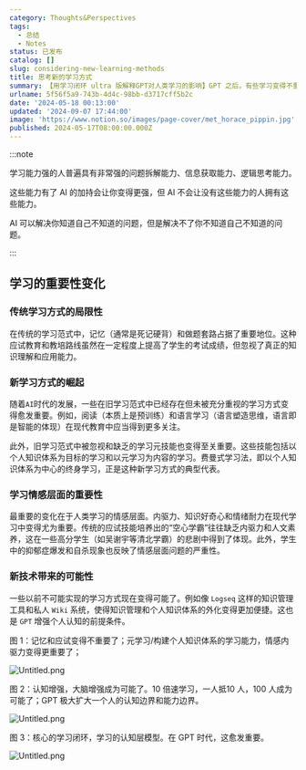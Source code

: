 ```yaml
---
category: Thoughts&Perspectives
tags:
  - 总结
  - Notes
status: 已发布
catalog: []
slug: considering-new-learning-methods
title: 思考新的学习方式
summary: 【用学习闭环 ultra 版解释GPT对人类学习的影响】GPT 之后，有些学习变得不重要了，有些学习变得更重要了，有些学习从不可能变成可能了。
urlname: 5f56f5a9-743b-4d4c-98bb-d3717cff5b2c
date: '2024-05-18 00:13:00'
updated: '2024-09-07 17:44:00'
image: 'https://www.notion.so/images/page-cover/met_horace_pippin.jpg'
published: 2024-05-17T08:00:00.000Z
---
```


:::note


学习能力强的人普遍具有非常强的问题拆解能力、信息获取能力、逻辑思考能力。


这些能力有了 AI 的加持会让你变得更强，但 AI 不会让没有这些能力的人拥有这些能力。


AI 可以解决你知道自己不知道的问题，但是解决不了你不知道自己不知道的问题。


:::


## 学习的重要性变化


### 传统学习方式的局限性


在传统的学习范式中，记忆（通常是死记硬背）和做题套路占据了重要地位。这种应试教育和教培路线虽然在一定程度上提高了学生的考试成绩，但忽视了真正的知识理解和应用能力。


### 新学习方式的崛起


随着`AI`时代的发展，一些在旧学习范式中已经存在但未被充分重视的学习方式变得愈发重要。例如，阅读（本质上是预训练）和语言学习（语言塑造思维，语言即是智能的体现）在现代教育中应当得到更多关注。


此外，旧学习范式中被忽视和缺乏的学习元技能也变得至关重要。这些技能包括以个人知识体系为目标的学习和以元学习为内容的学习。费曼式学习法，即以个人知识体系为中心的终身学习，正是这种新学习方式的典型代表。


### 学习情感层面的重要性


最重要的变化在于人类学习的情感层面。内驱力、知识好奇心和情绪耐力在现代学习中变得尤为重要。传统的应试技能培养出的“空心学霸”往往缺乏内驱力和人文素养，这在一些高分学生（如吴谢宇等清北学霸）的悲剧中得到了体现。此外，学生中的抑郁症爆发和自杀现象也反映了情感层面问题的严重性。


### 新技术带来的可能性


一些以前不可能实现的学习方式现在变得可能了。例如像 `Logseq` 这样的知识管理工具和私人 `Wiki` 系统，使得知识管理和个人知识体系的外化变得更加便捷。这也是 `GPT` 增强个人认知的前提条件。


图 1：记忆和应试变得不重要了；元学习/构建个人知识体系的学习能力，情感内驱力变得更重要了；


![Untitled.png](https://prod-files-secure.s3.us-west-2.amazonaws.com/5d24fe63-e567-4804-86f9-9fdc62e13082/a8319b77-00b3-43d9-9f99-e58187f20cfe/Untitled.png?X-Amz-Algorithm=AWS4-HMAC-SHA256&X-Amz-Content-Sha256=UNSIGNED-PAYLOAD&X-Amz-Credential=ASIAZI2LB466ZMFUZJYJ%2F20250312%2Fus-west-2%2Fs3%2Faws4_request&X-Amz-Date=20250312T213423Z&X-Amz-Expires=3600&X-Amz-Security-Token=IQoJb3JpZ2luX2VjEH0aCXVzLXdlc3QtMiJHMEUCIGhJJQ3lRLoITco5VSwM2NySnGoQBjb%2FnNTgn8r6JXzwAiEA5aAE%2BcAATSC9J5hhGRpmwrxN7OFHs9s8pd0K2dFd5kkqiAQIxv%2F%2F%2F%2F%2F%2F%2F%2F%2F%2FARAAGgw2Mzc0MjMxODM4MDUiDBrl%2Bvl6KeqYnE1fpircAwBM7J5DKYskWHMho4fRTzRR62b%2FdxxdY%2FEyb8K%2FfMJwaChi0h0QjiRgjEctfCTVoMf1TZ%2Fhva5VOolOk9ZFI%2FYYmWShHnITcXfrRFBPqd69yEgvOPoGV9HBuaxFdDllcZM%2F%2BHt2Td1F0w6ONg30bXI2iHSmlPvt59Zf3%2B399y2sebDMiMEgMjN5WPOvs7Qn0uCXAJEMwUJeed8I%2BqCHnDGdAL1dWOsN5SJl2zHeia7Zh212TOMrGw61aty2RKnxOGQd3fBCrY%2Fqh7OPRkik%2BS1uDJ%2FG6qzO%2B0GI1C3JFLmkeHskzU0LLTdGLHIiD4gVmoa1QKBK7HTAJ%2FQTatir3MWURKeNc94yb6LTpura4Cjf0qDyIMKmE6vzGugFHd06IF8k66FpcSdFpbqa0qBOY9SZfFSVW8YzmZa91dkTBLUo6rQ64f8b1JC3TKho8QBMLGoFfmX9g30yOqengOsTtHPOWS4BraAdpN%2Bu2cS6RjKm1xyqMkqhfpw35xYFep8G%2FD1h6%2BgUYNuk5XXRqHE%2B1JXPngI7RRKjAK6XcIkNY9D4OOZSbfxqLVCDjy7kec7YmVu0vE9oEjOFp2%2BB7XcUU%2Fk2YZJlLUwMnGZAsKjzKcmEeqWvhtifaVpkQ%2F6WMO%2Fix74GOqUBtVN0gk7CKq9RGPhVSv1awRQ1UWgRi873O5FUZ0Grtdt04xUCtAcH9841LNrd%2FQw3AG%2BBNEhJ2fCWsyA9nFKM9Nl%2BMMb4vikm47Bo5TXl5adsT3b4y%2Bgyz2s3V5nRsG0lsio6BQesexZ7Hniab6amiQRsjqwb%2BnPCLUFxWGpy98nnYjXxBP6sV5OyfpDVW3Ghuaz0hsQvs6Wx2dviiIaKf4sw%2BpGj&X-Amz-Signature=d1116f991acade933e4161ab1801129f5dd4f0e794ef2b6c234ba97513ee0fc2&X-Amz-SignedHeaders=host&x-id=GetObject)


图 2：认知增强，大脑增强成为可能了。10 倍速学习，一人抵10 人，100 人成为可能了；GPT 极大扩大一个人的认知边界和能力边界。


![Untitled.png](https://prod-files-secure.s3.us-west-2.amazonaws.com/5d24fe63-e567-4804-86f9-9fdc62e13082/e195b372-4d2b-479c-9e75-1be4e2c1412e/Untitled.png?X-Amz-Algorithm=AWS4-HMAC-SHA256&X-Amz-Content-Sha256=UNSIGNED-PAYLOAD&X-Amz-Credential=ASIAZI2LB466ZMFUZJYJ%2F20250312%2Fus-west-2%2Fs3%2Faws4_request&X-Amz-Date=20250312T213423Z&X-Amz-Expires=3600&X-Amz-Security-Token=IQoJb3JpZ2luX2VjEH0aCXVzLXdlc3QtMiJHMEUCIGhJJQ3lRLoITco5VSwM2NySnGoQBjb%2FnNTgn8r6JXzwAiEA5aAE%2BcAATSC9J5hhGRpmwrxN7OFHs9s8pd0K2dFd5kkqiAQIxv%2F%2F%2F%2F%2F%2F%2F%2F%2F%2FARAAGgw2Mzc0MjMxODM4MDUiDBrl%2Bvl6KeqYnE1fpircAwBM7J5DKYskWHMho4fRTzRR62b%2FdxxdY%2FEyb8K%2FfMJwaChi0h0QjiRgjEctfCTVoMf1TZ%2Fhva5VOolOk9ZFI%2FYYmWShHnITcXfrRFBPqd69yEgvOPoGV9HBuaxFdDllcZM%2F%2BHt2Td1F0w6ONg30bXI2iHSmlPvt59Zf3%2B399y2sebDMiMEgMjN5WPOvs7Qn0uCXAJEMwUJeed8I%2BqCHnDGdAL1dWOsN5SJl2zHeia7Zh212TOMrGw61aty2RKnxOGQd3fBCrY%2Fqh7OPRkik%2BS1uDJ%2FG6qzO%2B0GI1C3JFLmkeHskzU0LLTdGLHIiD4gVmoa1QKBK7HTAJ%2FQTatir3MWURKeNc94yb6LTpura4Cjf0qDyIMKmE6vzGugFHd06IF8k66FpcSdFpbqa0qBOY9SZfFSVW8YzmZa91dkTBLUo6rQ64f8b1JC3TKho8QBMLGoFfmX9g30yOqengOsTtHPOWS4BraAdpN%2Bu2cS6RjKm1xyqMkqhfpw35xYFep8G%2FD1h6%2BgUYNuk5XXRqHE%2B1JXPngI7RRKjAK6XcIkNY9D4OOZSbfxqLVCDjy7kec7YmVu0vE9oEjOFp2%2BB7XcUU%2Fk2YZJlLUwMnGZAsKjzKcmEeqWvhtifaVpkQ%2F6WMO%2Fix74GOqUBtVN0gk7CKq9RGPhVSv1awRQ1UWgRi873O5FUZ0Grtdt04xUCtAcH9841LNrd%2FQw3AG%2BBNEhJ2fCWsyA9nFKM9Nl%2BMMb4vikm47Bo5TXl5adsT3b4y%2Bgyz2s3V5nRsG0lsio6BQesexZ7Hniab6amiQRsjqwb%2BnPCLUFxWGpy98nnYjXxBP6sV5OyfpDVW3Ghuaz0hsQvs6Wx2dviiIaKf4sw%2BpGj&X-Amz-Signature=031a588b59e82350e477896ebefbe7e1c9de0ec2554105681f517d595927e9d1&X-Amz-SignedHeaders=host&x-id=GetObject)


图 3：核心的学习闭环，学习的认知层模型。在 GPT 时代，这愈发重要。


![Untitled.png](https://prod-files-secure.s3.us-west-2.amazonaws.com/5d24fe63-e567-4804-86f9-9fdc62e13082/57f2a38d-97b9-407e-baa1-8fecb8348e87/Untitled.png?X-Amz-Algorithm=AWS4-HMAC-SHA256&X-Amz-Content-Sha256=UNSIGNED-PAYLOAD&X-Amz-Credential=ASIAZI2LB466ZMFUZJYJ%2F20250312%2Fus-west-2%2Fs3%2Faws4_request&X-Amz-Date=20250312T213423Z&X-Amz-Expires=3600&X-Amz-Security-Token=IQoJb3JpZ2luX2VjEH0aCXVzLXdlc3QtMiJHMEUCIGhJJQ3lRLoITco5VSwM2NySnGoQBjb%2FnNTgn8r6JXzwAiEA5aAE%2BcAATSC9J5hhGRpmwrxN7OFHs9s8pd0K2dFd5kkqiAQIxv%2F%2F%2F%2F%2F%2F%2F%2F%2F%2FARAAGgw2Mzc0MjMxODM4MDUiDBrl%2Bvl6KeqYnE1fpircAwBM7J5DKYskWHMho4fRTzRR62b%2FdxxdY%2FEyb8K%2FfMJwaChi0h0QjiRgjEctfCTVoMf1TZ%2Fhva5VOolOk9ZFI%2FYYmWShHnITcXfrRFBPqd69yEgvOPoGV9HBuaxFdDllcZM%2F%2BHt2Td1F0w6ONg30bXI2iHSmlPvt59Zf3%2B399y2sebDMiMEgMjN5WPOvs7Qn0uCXAJEMwUJeed8I%2BqCHnDGdAL1dWOsN5SJl2zHeia7Zh212TOMrGw61aty2RKnxOGQd3fBCrY%2Fqh7OPRkik%2BS1uDJ%2FG6qzO%2B0GI1C3JFLmkeHskzU0LLTdGLHIiD4gVmoa1QKBK7HTAJ%2FQTatir3MWURKeNc94yb6LTpura4Cjf0qDyIMKmE6vzGugFHd06IF8k66FpcSdFpbqa0qBOY9SZfFSVW8YzmZa91dkTBLUo6rQ64f8b1JC3TKho8QBMLGoFfmX9g30yOqengOsTtHPOWS4BraAdpN%2Bu2cS6RjKm1xyqMkqhfpw35xYFep8G%2FD1h6%2BgUYNuk5XXRqHE%2B1JXPngI7RRKjAK6XcIkNY9D4OOZSbfxqLVCDjy7kec7YmVu0vE9oEjOFp2%2BB7XcUU%2Fk2YZJlLUwMnGZAsKjzKcmEeqWvhtifaVpkQ%2F6WMO%2Fix74GOqUBtVN0gk7CKq9RGPhVSv1awRQ1UWgRi873O5FUZ0Grtdt04xUCtAcH9841LNrd%2FQw3AG%2BBNEhJ2fCWsyA9nFKM9Nl%2BMMb4vikm47Bo5TXl5adsT3b4y%2Bgyz2s3V5nRsG0lsio6BQesexZ7Hniab6amiQRsjqwb%2BnPCLUFxWGpy98nnYjXxBP6sV5OyfpDVW3Ghuaz0hsQvs6Wx2dviiIaKf4sw%2BpGj&X-Amz-Signature=3ca25c75b508000364ed12c94991f401ed387f706ba0deb13f5c502e0cc5c1ac&X-Amz-SignedHeaders=host&x-id=GetObject)


